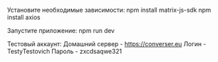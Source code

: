 Установите необходимые зависимости:
npm install matrix-js-sdk
npm install axios

Запустите приложение:
npm run dev

Тестовый аккаунт:
Домашний сервер - https://converser.eu
Логин - TestyTestovich
Пароль - zxcdsaqwe321
